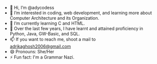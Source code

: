 - 👋 Hi, I’m @adycodess
- 👀 I’m interested in coding, web development, and learning more about Computer Architecture and its Organization.
- 🌱 I’m currently learning C and HTML.
- 💞️ Over the last few years, I have learnt and attained proficiency in Python, Java, GW-Basic, and SQL.
- 📫 If you want to reach me, shoot a mail to adrikaghosh2006@gmail.com
- 😄 Pronouns: She/Her
- ⚡ Fun fact: I'm a Grammar Nazi. 

<!---
adycodess/adycodess is a ✨ special ✨ repository because its `README.md` (this file) appears on your GitHub profile.
You can click the Preview link to take a look at your changes.
--->

